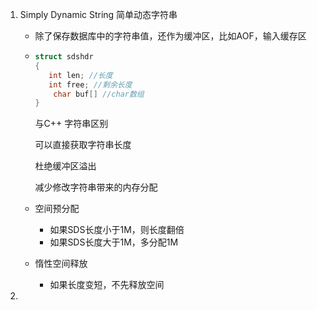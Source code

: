 1. Simply Dynamic String 简单动态字符串

   - 除了保存数据库中的字符串值，还作为缓冲区，比如AOF，输入缓存区

   - ```c++
     struct sdshdr
     {
     	int len; //长度
     	int free; //剩余长度
         char buf[] //char数组
     }
     ```

     与C++ 字符串区别

     可以直接获取字符串长度

     杜绝缓冲区溢出

     减少修改字符串带来的内存分配

   - 空间预分配

     - 如果SDS长度小于1M，则长度翻倍
     - 如果SDS长度大于1M，多分配1M

   - 惰性空间释放

     - 如果长度变短，不先释放空间

2. 



